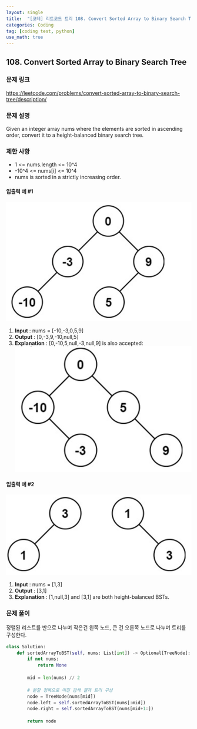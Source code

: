 ```yaml
---
layout: single
title:  "[코테] 리트코드 트리 108. Convert Sorted Array to Binary Search Tree"
categories: Coding
tag: [coding test, python]
use_math: true
---
```


## 108. Convert Sorted Array to Binary Search Tree
### 문제 링크
<https://leetcode.com/problems/convert-sorted-array-to-binary-search-tree/description/>

### 문제 설명
Given an integer array nums where the elements are sorted in ascending order, convert it to a height-balanced binary search tree.

### 제한 사항
- 1 <= nums.length <= 10^4
- -10^4 <= nums[i] <= 10^4
- nums is sorted in a strictly increasing order.

#### 입출력 예 #1 
![그림1](/images/20240421_5.png)
1. **Input** : nums = [-10,-3,0,5,9]
2. **Output** : [0,-3,9,-10,null,5]
3. **Explanation** : [0,-10,5,null,-3,null,9] is also accepted:
![그림2](/images/20240421_6.png)

#### 입출력 예 #2
![그림3](/images/20240421_7.png)
1. **Input** : nums = [1,3]
2. **Output** : [3,1]
3. **Explanation** : [1,null,3] and [3,1] are both height-balanced BSTs.

### 문제 풀이
정렬된 리스트를 반으로 나누며 작은건 왼쪽 노드, 큰 건 오른쪽 노드로 나누며 트리를 구성한다.


```python
class Solution:
    def sortedArrayToBST(self, nums: List[int]) -> Optional[TreeNode]:
        if not nums:
            return None

        mid = len(nums) // 2

        # 분할 정복으로 이진 검색 결과 트리 구성
        node = TreeNode(nums[mid])
        node.left = self.sortedArrayToBST(nums[:mid])
        node.right = self.sortedArrayToBST(nums[mid+1:])

        return node
```
